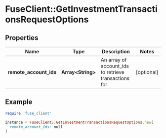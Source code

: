 # FuseClient::GetInvestmentTransactionsRequestOptions

## Properties

| Name | Type | Description | Notes |
| ---- | ---- | ----------- | ----- |
| **remote_account_ids** | **Array&lt;String&gt;** | An array of account_ids to retrieve transactions for. | [optional] |

## Example

```ruby
require 'fuse_client'

instance = FuseClient::GetInvestmentTransactionsRequestOptions.new(
  remote_account_ids: null
)
```

